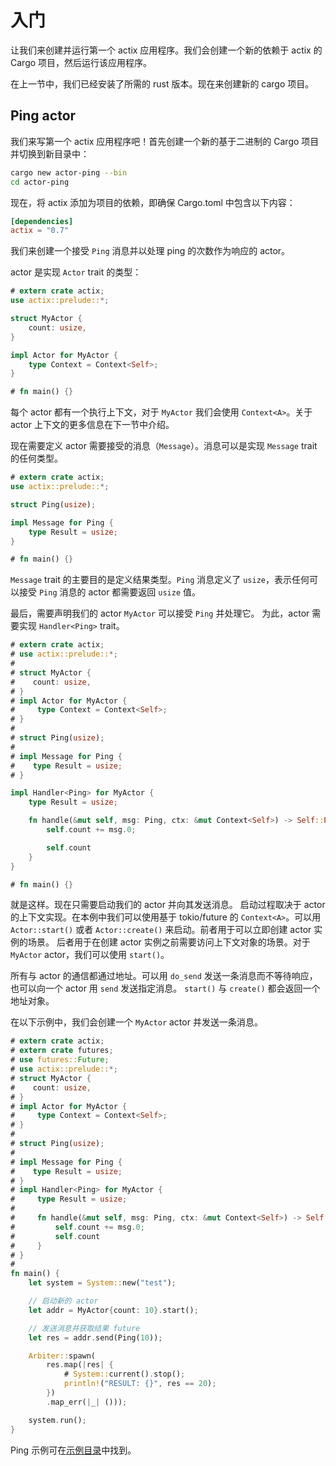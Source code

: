 # 入门

让我们来创建并运行第一个 actix 应用程序。我们会创建一个新的依赖于 actix 的 Cargo
项目，然后运行该应用程序。

在上一节中，我们已经安装了所需的 rust 版本。现在来创建新的 cargo 项目。

## Ping actor

我们来写第一个 actix 应用程序吧！首先创建一个新的基于二进制的
Cargo 项目并切换到新目录中：

```bash
cargo new actor-ping --bin
cd actor-ping
```

现在，将 actix 添加为项目的依赖，即确保 Cargo.toml
中包含以下内容：

```toml
[dependencies]
actix = "0.7"
```

我们来创建一个接受 `Ping` 消息并以处理 ping 的次数作为响应的 actor。

actor 是实现 `Actor` trait 的类型：

```rust
# extern crate actix;
use actix::prelude::*;

struct MyActor {
    count: usize,
}

impl Actor for MyActor {
    type Context = Context<Self>;
}

# fn main() {}
```

每个 actor 都有一个执行上下文，对于 `MyActor` 我们会使用 `Context<A>`。关于
actor 上下文的更多信息在下一节中介绍。

现在需要定义 actor 需要接受的消息（`Message`）。消息可以是实现
`Message` trait 的任何类型。

```rust
# extern crate actix;
use actix::prelude::*;

struct Ping(usize);

impl Message for Ping {
    type Result = usize;
}

# fn main() {}
```

`Message` trait 的主要目的是定义结果类型。`Ping` 消息定义了
`usize`，表示任何可以接受 `Ping` 消息的 actor 都需要<!--
-->返回 `usize` 值。

最后，需要声明我们的 actor `MyActor` 可以接受 `Ping` 并处理它。
为此，actor 需要实现 `Handler<Ping>` trait。

```rust
# extern crate actix;
# use actix::prelude::*;
#
# struct MyActor {
#    count: usize,
# }
# impl Actor for MyActor {
#     type Context = Context<Self>;
# }
#
# struct Ping(usize);
#
# impl Message for Ping {
#    type Result = usize;
# }

impl Handler<Ping> for MyActor {
    type Result = usize;

    fn handle(&mut self, msg: Ping, ctx: &mut Context<Self>) -> Self::Result {
        self.count += msg.0;

        self.count
    }
}

# fn main() {}
```

就是这样。现在只需要启动我们的 actor 并向其发送消息。
启动过程取决于 actor 的上下文实现。在本例中我们可以使用<!--
-->基于 tokio/future 的 `Context<A>`。可以用 `Actor::start()`
或者 `Actor::create()` 来启动。前者用于可以立即创建 actor 实例的场景。
后者用于在创建 actor 实例之前需要访问上下文对象的场景<!--
-->。对于 `MyActor` actor，我们可以使用 `start()`。

所有与 actor 的通信都通过地址。可以用 `do_send` 发送一条消息<!--
-->而不等待响应，也可以向一个 actor 用 `send` 发送指定消息。
`start()` 与 `create()` 都会返回一个地址对象。

在以下示例中，我们会创建一个 `MyActor` actor 并发送一条消息。

```rust
# extern crate actix;
# extern crate futures;
# use futures::Future;
# use actix::prelude::*;
# struct MyActor {
#    count: usize,
# }
# impl Actor for MyActor {
#     type Context = Context<Self>;
# }
#
# struct Ping(usize);
#
# impl Message for Ping {
#    type Result = usize;
# }
# impl Handler<Ping> for MyActor {
#     type Result = usize;
#
#     fn handle(&mut self, msg: Ping, ctx: &mut Context<Self>) -> Self::Result {
#         self.count += msg.0;
#         self.count
#     }
# }
#
fn main() {
    let system = System::new("test");

    // 启动新的 actor
    let addr = MyActor{count: 10}.start();

    // 发送消息并获取结果 future
    let res = addr.send(Ping(10));

    Arbiter::spawn(
        res.map(|res| {
            # System::current().stop();
            println!("RESULT: {}", res == 20);
        })
        .map_err(|_| ()));

    system.run();
}
```

Ping 示例可在[示例目录](https://github.com/actix/actix/tree/master/examples/)中找到。
